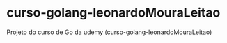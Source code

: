 # curso-golang-leonardoMouraLeitao
Projeto do curso de Go da udemy (curso-golang-leonardoMouraLeitao)
